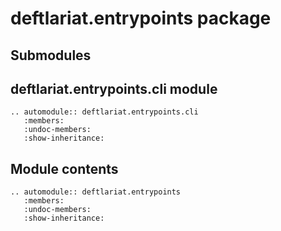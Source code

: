 # deftlariat.entrypoints package

## Submodules

## deftlariat.entrypoints.cli module

```{eval-rst}
.. automodule:: deftlariat.entrypoints.cli
   :members:
   :undoc-members:
   :show-inheritance:
```

## Module contents

```{eval-rst}
.. automodule:: deftlariat.entrypoints
   :members:
   :undoc-members:
   :show-inheritance:
```
